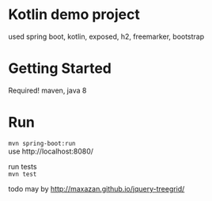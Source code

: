 
# Kotlin demo project
used spring boot, kotlin, exposed, h2, freemarker, bootstrap

# Getting Started
Required! maven, java 8

# Run
``
mvn spring-boot:run
``  
use http://localhost:8080/

run tests  
``
mvn test
``


todo may by http://maxazan.github.io/jquery-treegrid/
